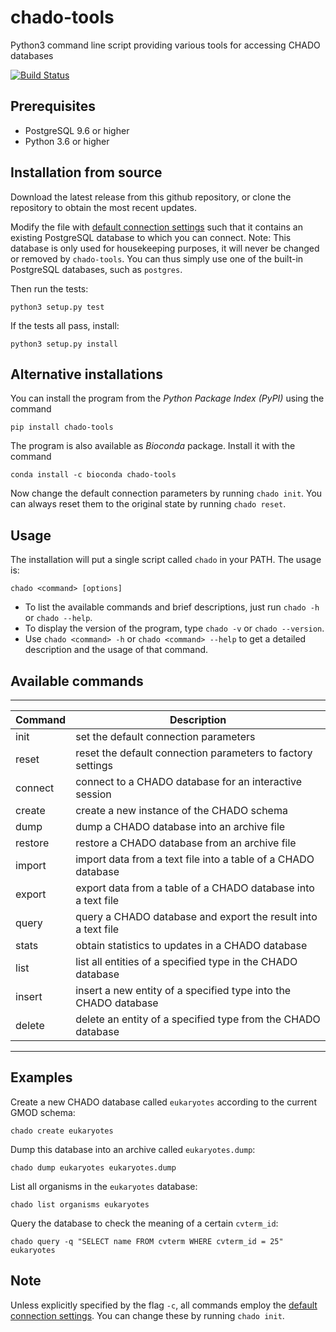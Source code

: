 # chado-tools

Python3 command line script providing various tools for accessing CHADO databases

[![Build Status](https://travis-ci.org/sanger-pathogens/chado-tools.svg?branch=master)](https://travis-ci.org/sanger-pathogens/chado-tools)

## Prerequisites

* PostgreSQL 9.6 or higher
* Python 3.6 or higher

## Installation from source

Download the latest release from this github repository, or clone the repository to obtain the most recent updates.

Modify the file with [default connection settings](pychado/data/defaultDatabase.yml) such that it contains an existing PostgreSQL database to which you can connect.
Note: This database is only used for housekeeping purposes, it will never be changed or removed by `chado-tools`. You can thus simply use one of the built-in PostgreSQL databases, such as `postgres`.

Then run the tests:

    python3 setup.py test

If the tests all pass, install:

    python3 setup.py install

## Alternative installations

You can install the program from the *Python Package Index (PyPI)* using the command

    pip install chado-tools
    
The program is also available as *Bioconda* package. Install it with the command

    conda install -c bioconda chado-tools

Now change the default connection parameters by running `chado init`. You can always reset them to the original state by running `chado reset`.

## Usage

The installation will put a single script called `chado` in your PATH.
The usage is:

    chado <command> [options]

* To list the available commands and brief descriptions, just run `chado -h` or `chado --help`.
* To display the version of the program, type `chado -v` or `chado --version`.
* Use `chado <command> -h` or `chado <command> --help` to get a detailed description and the usage of that command.

## Available commands

------------------------------------------------------------------------------------------------
| Command               | Description                                                          |
|-----------------------|----------------------------------------------------------------------|
| init                  | set the default connection parameters                                |
| reset                 | reset the default connection parameters to factory settings          |
| connect               | connect to a CHADO database for an interactive session               |
| create                | create a new instance of the CHADO schema                            |
| dump                  | dump a CHADO database into an archive file                           |
| restore               | restore a CHADO database from an archive file                        |
| import                | import data from a text file into a table of a CHADO database        |
| export                | export data from a table of a CHADO database into a text file        |
| query                 | query a CHADO database and export the result into a text file        |
| stats                 | obtain statistics to updates in a CHADO database                     |
| list                  | list all entities of a specified type in the CHADO database          |
| insert                | insert a new entity of a specified type into the CHADO database      |
| delete                | delete an entity of a specified type from the CHADO database         |
------------------------------------------------------------------------------------------------

## Examples

Create a new CHADO database called `eukaryotes` according to the current GMOD schema:

    chado create eukaryotes
    
Dump this database into an archive called `eukaryotes.dump`:

    chado dump eukaryotes eukaryotes.dump

List all organisms in the `eukaryotes` database:

    chado list organisms eukaryotes

Query the database to check the meaning of a certain `cvterm_id`:

    chado query -q "SELECT name FROM cvterm WHERE cvterm_id = 25" eukaryotes


## Note

Unless explicitly specified by the flag `-c`, all commands employ the [default connection settings](pychado/data/defaultDatabase.yml).
You can change these by running `chado init`.

